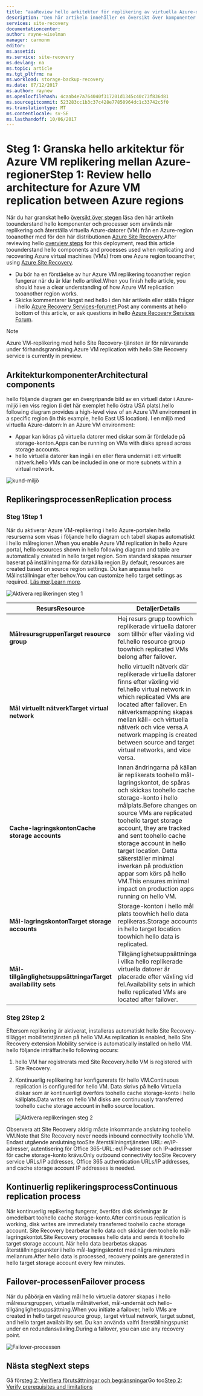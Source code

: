 ```yaml
---
title: "aaaReview hello arkitektur för replikering av virtuella Azure-datorer mellan Azure-regioner | Microsoft Docs"
description: "Den här artikeln innehåller en översikt över komponenter och arkitektur som används när du replikerar virtuella Azure-datorer mellan Azure-regioner hello Azure Site Recovery-tjänsten."
services: site-recovery
documentationcenter: 
author: rayne-wiselman
manager: carmonm
editor: 
ms.assetid: 
ms.service: site-recovery
ms.devlang: na
ms.topic: article
ms.tgt_pltfrm: na
ms.workload: storage-backup-recovery
ms.date: 07/12/2017
ms.author: raynew
ms.openlocfilehash: 4caab4e7a764040f317201d1345c40c73f836d81
ms.sourcegitcommit: 523283cc1b3c37c428e77850964dc1c33742c5f0
ms.translationtype: MT
ms.contentlocale: sv-SE
ms.lasthandoff: 10/06/2017
---
```

# <a name="step-1-review-hello-architecture-for-azure-vm-replication-between-azure-regions"></a><span data-ttu-id="ef522-103">Steg 1: Granska hello arkitektur för Azure VM replikering mellan Azure-regioner</span><span class="sxs-lookup"><span data-stu-id="ef522-103">Step 1: Review hello architecture for Azure VM replication between Azure regions</span></span>


<span data-ttu-id="ef522-104">När du har granskat hello [översikt över stegen](azure-to-azure-walkthrough-overview.md) läsa den här artikeln toounderstand hello komponenter och processer som används när replikering och återställa virtuella Azure-datorer (VM) från en Azure-region tooanother med för den här distributionen [Azure Site Recovery](site-recovery-overview.md).</span><span class="sxs-lookup"><span data-stu-id="ef522-104">After reviewing hello [overview steps](azure-to-azure-walkthrough-overview.md) for this deployment, read this article toounderstand hello components and processes used when replicating and recovering Azure virtual machines (VMs) from one Azure region tooanother, using [Azure Site Recovery](site-recovery-overview.md).</span></span>

- <span data-ttu-id="ef522-105">Du bör ha en förståelse av hur Azure VM replikering tooanother region fungerar när du är klar hello artikel.</span><span class="sxs-lookup"><span data-stu-id="ef522-105">When you finish hello article, you should have a clear understanding of how Azure VM replication tooanother region works.</span></span>
- <span data-ttu-id="ef522-106">Skicka kommentarer längst ned hello i den här artikeln eller ställa frågor i hello [Azure Recovery Services-forumet](https://social.msdn.microsoft.com/forums/azure/home?forum=hypervrecovmgr).</span><span class="sxs-lookup"><span data-stu-id="ef522-106">Post any comments at hello bottom of this article, or ask questions in hello [Azure Recovery Services Forum](https://social.msdn.microsoft.com/forums/azure/home?forum=hypervrecovmgr).</span></span>

>[!NOTE]
><span data-ttu-id="ef522-107">Azure VM-replikering med hello Site Recovery-tjänsten är för närvarande under förhandsgranskning.</span><span class="sxs-lookup"><span data-stu-id="ef522-107">Azure VM replication with hello Site Recovery service is currently in preview.</span></span>



## <a name="architectural-components"></a><span data-ttu-id="ef522-108">Arkitekturkomponenter</span><span class="sxs-lookup"><span data-stu-id="ef522-108">Architectural components</span></span>

<span data-ttu-id="ef522-109">hello följande diagram ger en övergripande bild av en virtuell dator i Azure-miljö i en viss region (i det här exemplet hello östra USA plats).</span><span class="sxs-lookup"><span data-stu-id="ef522-109">hello following diagram provides a high-level view of an Azure VM environment in a specific region (in this example, hello East US location).</span></span> <span data-ttu-id="ef522-110">I en miljö med virtuella Azure-datorn:</span><span class="sxs-lookup"><span data-stu-id="ef522-110">In an Azure VM environment:</span></span>
- <span data-ttu-id="ef522-111">Appar kan köras på virtuella datorer med diskar som är fördelade på storage-konton.</span><span class="sxs-lookup"><span data-stu-id="ef522-111">Apps can be running on VMs with disks spread across storage accounts.</span></span>
- <span data-ttu-id="ef522-112">hello virtuella datorer kan ingå i en eller flera undernät i ett virtuellt nätverk.</span><span class="sxs-lookup"><span data-stu-id="ef522-112">hello VMs can be included in one or more subnets within a virtual network.</span></span>

![kund-miljö](./media/azure-to-azure-walkthrough-architecture/source-environment.png)

## <a name="replication-process"></a><span data-ttu-id="ef522-114">Replikeringsprocessen</span><span class="sxs-lookup"><span data-stu-id="ef522-114">Replication process</span></span>

### <a name="step-1"></a><span data-ttu-id="ef522-115">Steg 1</span><span class="sxs-lookup"><span data-stu-id="ef522-115">Step 1</span></span>

<span data-ttu-id="ef522-116">När du aktiverar Azure VM-replikering i hello Azure-portalen hello resurserna som visas i följande hello diagram och tabell skapas automatiskt i hello målregionen.</span><span class="sxs-lookup"><span data-stu-id="ef522-116">When you enable Azure VM replication in hello Azure portal, hello resources shown in hello following diagram and table are automatically created in hello target region.</span></span> <span data-ttu-id="ef522-117">Som standard skapas resurser baserat på inställningarna för datakälla region.</span><span class="sxs-lookup"><span data-stu-id="ef522-117">By default, resources are created based on source region settings.</span></span> <span data-ttu-id="ef522-118">Du kan anpassa hello Målinställningar efter behov.</span><span class="sxs-lookup"><span data-stu-id="ef522-118">You can customize hello target settings as required.</span></span> <span data-ttu-id="ef522-119">[Läs mer](site-recovery-replicate-azure-to-azure.md).</span><span class="sxs-lookup"><span data-stu-id="ef522-119">[Learn more](site-recovery-replicate-azure-to-azure.md).</span></span>

![Aktivera replikeringen steg 1](./media/azure-to-azure-walkthrough-architecture/enable-replication-step-1.png)

<span data-ttu-id="ef522-121">**Resurs**</span><span class="sxs-lookup"><span data-stu-id="ef522-121">**Resource**</span></span> | <span data-ttu-id="ef522-122">**Detaljer**</span><span class="sxs-lookup"><span data-stu-id="ef522-122">**Details**</span></span>
--- | ---
<span data-ttu-id="ef522-123">**Målresursgruppen**</span><span class="sxs-lookup"><span data-stu-id="ef522-123">**Target resource group**</span></span> | <span data-ttu-id="ef522-124">Hej resurs grupp toowhich replikerade virtuella datorer som tillhör efter växling vid fel.</span><span class="sxs-lookup"><span data-stu-id="ef522-124">hello resource group toowhich replicated VMs belong after failover.</span></span>
<span data-ttu-id="ef522-125">**Mål virtuellt nätverk**</span><span class="sxs-lookup"><span data-stu-id="ef522-125">**Target virtual network**</span></span> | <span data-ttu-id="ef522-126">hello virtuellt nätverk där replikerade virtuella datorer finns efter växling vid fel.</span><span class="sxs-lookup"><span data-stu-id="ef522-126">hello virtual network in which replicated VMs are located after failover.</span></span> <span data-ttu-id="ef522-127">En nätverksmappning skapas mellan käll- och virtuella nätverk och vice versa.</span><span class="sxs-lookup"><span data-stu-id="ef522-127">A network mapping is created between source and target virtual networks, and vice versa.</span></span>
<span data-ttu-id="ef522-128">**Cache-lagringskonton**</span><span class="sxs-lookup"><span data-stu-id="ef522-128">**Cache storage accounts**</span></span> | <span data-ttu-id="ef522-129">Innan ändringarna på källan är replikerats toohello mål-lagringskontot, de spåras och skickas toohello cache storage-konto i hello målplats.</span><span class="sxs-lookup"><span data-stu-id="ef522-129">Before changes on source VMs are replicated toohello target storage account, they are tracked and sent toohello cache storage account in hello target location.</span></span> <span data-ttu-id="ef522-130">Detta säkerställer minimal inverkan på produktion appar som körs på hello VM.</span><span class="sxs-lookup"><span data-stu-id="ef522-130">This ensures minimal impact on production apps running on hello VM.</span></span>
<span data-ttu-id="ef522-131">**Mål-lagringskonton**</span><span class="sxs-lookup"><span data-stu-id="ef522-131">**Target storage accounts**</span></span>  | <span data-ttu-id="ef522-132">Storage-konton i hello mål plats toowhich hello data replikeras.</span><span class="sxs-lookup"><span data-stu-id="ef522-132">Storage accounts in hello target location toowhich hello data is replicated.</span></span>
<span data-ttu-id="ef522-133">**Mål-tillgänglighetsuppsättningar**</span><span class="sxs-lookup"><span data-stu-id="ef522-133">**Target availability sets**</span></span>  | <span data-ttu-id="ef522-134">Tillgänglighetsuppsättningar i vilka hello replikerade virtuella datorer är placerade efter växling vid fel.</span><span class="sxs-lookup"><span data-stu-id="ef522-134">Availability sets in which hello replicated VMs are located after failover.</span></span>

### <a name="step-2"></a><span data-ttu-id="ef522-135">Steg 2</span><span class="sxs-lookup"><span data-stu-id="ef522-135">Step 2</span></span>

<span data-ttu-id="ef522-136">Eftersom replikering är aktiverat, installeras automatiskt hello Site Recovery-tillägget mobilitetstjänsten på hello VM.</span><span class="sxs-lookup"><span data-stu-id="ef522-136">As replication is enabled, hello Site Recovery extension Mobility service is automatically installed on hello VM.</span></span> <span data-ttu-id="ef522-137">hello följande inträffar:</span><span class="sxs-lookup"><span data-stu-id="ef522-137">hello following occurs:</span></span>

1. <span data-ttu-id="ef522-138">hello VM har registrerats med Site Recovery.</span><span class="sxs-lookup"><span data-stu-id="ef522-138">hello VM is registered with Site Recovery.</span></span>

2. <span data-ttu-id="ef522-139">Kontinuerlig replikering har konfigurerats för hello VM.</span><span class="sxs-lookup"><span data-stu-id="ef522-139">Continuous replication is configured for hello VM.</span></span> <span data-ttu-id="ef522-140">Data skrivs på hello Virtuella diskar som är kontinuerligt överförs toohello cache storage-konto i hello källplats.</span><span class="sxs-lookup"><span data-stu-id="ef522-140">Data writes on hello VM disks are continuously transferred toohello cache storage account in hello source location.</span></span>

   ![Aktivera replikeringen steg 2](./media/azure-to-azure-walkthrough-architecture/enable-replication-step-2.png)

  
  <span data-ttu-id="ef522-142">Observera att Site Recovery aldrig måste inkommande anslutning toohello VM.</span><span class="sxs-lookup"><span data-stu-id="ef522-142">Note that Site Recovery never needs inbound connectivity toohello VM.</span></span> <span data-ttu-id="ef522-143">Endast utgående anslutning tooSite återställningstjänsten URL: er/IP-adresser, autentisering för Office 365-URL: er/IP-adresser och IP-adresser för cache storage-konto krävs.</span><span class="sxs-lookup"><span data-stu-id="ef522-143">Only outbound connectivity tooSite Recovery service URLs/IP addresses, Office 365 authentication URLs/IP addresses, and cache storage account IP addresses is needed.</span></span> 

## <a name="continuous-replication-process"></a><span data-ttu-id="ef522-144">Kontinuerlig replikeringsprocess</span><span class="sxs-lookup"><span data-stu-id="ef522-144">Continuous replication process</span></span>

<span data-ttu-id="ef522-145">När kontinuerlig replikering fungerar, överförs disk skrivningar är omedelbart toohello cache storage-konto.</span><span class="sxs-lookup"><span data-stu-id="ef522-145">After continuous replication is working, disk writes are immediately transferred toohello cache storage account.</span></span> <span data-ttu-id="ef522-146">Site Recovery bearbetar hello data och skickar den toohello mål-lagringskontot.</span><span class="sxs-lookup"><span data-stu-id="ef522-146">Site Recovery processes hello data and sends it toohello target storage account.</span></span> <span data-ttu-id="ef522-147">När hello data bearbetas skapas återställningspunkter i hello mål-lagringskontot med några minuters mellanrum.</span><span class="sxs-lookup"><span data-stu-id="ef522-147">After hello data is processed, recovery points are generated in hello target storage account every few minutes.</span></span>

## <a name="failover-process"></a><span data-ttu-id="ef522-148">Failover-processen</span><span class="sxs-lookup"><span data-stu-id="ef522-148">Failover process</span></span>

<span data-ttu-id="ef522-149">När du påbörja en växling mål hello virtuella datorer skapas i hello målresursgruppen, virtuella målnätverket, mål-undernät och hello-tillgänglighetsuppsättning.</span><span class="sxs-lookup"><span data-stu-id="ef522-149">When you initiate a failover, hello VMs are created in hello target resource group, target virtual network, target subnet, and hello target availability set.</span></span> <span data-ttu-id="ef522-150">Du kan använda valfri återställningspunkt under en redundansväxling.</span><span class="sxs-lookup"><span data-stu-id="ef522-150">During a failover, you can use any recovery point.</span></span>

![Failover-processen](./media/azure-to-azure-walkthrough-architecture/failover.png)

## <a name="next-steps"></a><span data-ttu-id="ef522-152">Nästa steg</span><span class="sxs-lookup"><span data-stu-id="ef522-152">Next steps</span></span>

<span data-ttu-id="ef522-153">Gå för[steg 2: Verifiera förutsättningar och begränsningar](azure-to-azure-walkthrough-prerequisites.md)</span><span class="sxs-lookup"><span data-stu-id="ef522-153">Go too[Step 2: Verify prerequisites and limitations](azure-to-azure-walkthrough-prerequisites.md)</span></span>
